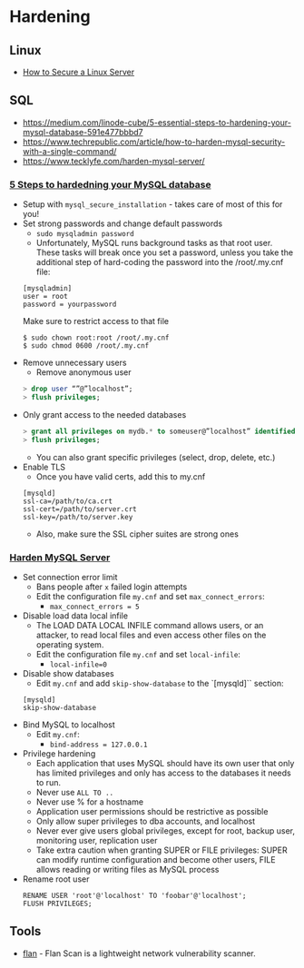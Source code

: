 # Hardening

## Linux
- [How to Secure a Linux Server](https://github.com/imthenachoman/How-To-Secure-A-Linux-Server)

## SQL
- https://medium.com/linode-cube/5-essential-steps-to-hardening-your-mysql-database-591e477bbbd7
- https://www.techrepublic.com/article/how-to-harden-mysql-security-with-a-single-command/
- https://www.tecklyfe.com/harden-mysql-server/

### [5 Steps to hardedning your MySQL database](https://medium.com/linode-cube/5-essential-steps-to-hardening-your-mysql-database-591e477bbbd7)
- Setup with `mysql_secure_installation` - takes care of most of this for you!
- Set strong passwords and change default passwords
  - `sudo mysqladmin password`
  - Unfortunately, MySQL runs background tasks as that root user. These tasks will break once you set a password, unless you take the additional step of hard-coding the password into the /root/.my.cnf file:
  ```
  [mysqladmin]
  user = root
  password = yourpassword
  ```
  Make sure to restrict access to that file
  ```
  $ sudo chown root:root /root/.my.cnf
  $ sudo chmod 0600 /root/.my.cnf
  ```
- Remove unnecessary users
  - Remove anonymous user
  ```sql
  > drop user “”@”localhost”;
  > flush privileges;
  ```
- Only grant access to the needed databases
  ```sql
  > grant all privileges on mydb.* to someuser@”localhost” identified by ‘astrongpassword’;
  > flush privileges;
  ```
  - You can also grant specific privileges (select, drop, delete, etc.)
- Enable TLS
  - Once you have valid certs, add this to my.cnf
  ```
  [mysqld]
  ssl-ca=/path/to/ca.crt
  ssl-cert=/path/to/server.crt
  ssl-key=/path/to/server.key
  ```
  - Also, make sure the SSL cipher suites are strong ones

### [Harden MySQL Server](https://www.tecklyfe.com/harden-mysql-server/)
- Set connection error limit
  - Bans people after `x` failed login attempts
  - Edit the configuration file `my.cnf` and set `max_connect_errors`:
    - `max_connect_errors = 5`
- Disable load data local infile
  - The LOAD DATA LOCAL INFILE command allows users, or an attacker, to read local files and even access other files on the operating system.
  - Edit the configuration file `my.cnf` and set `local-infile`:
    - `local-infile=0`
- Disable show databases
  - Edit `my.cnf` and add `skip-show-database` to the `[mysqld]`` section:
  ```
  [mysqld]
  skip-show-database
  ```
- Bind MySQL to localhost
  - Edit `my.cnf`:
    - `bind-address = 127.0.0.1`
- Privilege hardening
  - Each application that uses MySQL should have its own user that only has limited privileges and only has access to the databases it needs to run.
  - Never use `ALL TO ..`
  - Never use % for a hostname
  - Application user permissions should be restrictive as possible
  - Only allow super privileges to dba accounts, and localhost
  - Never ever give users global privileges, except for root, backup user, monitoring user, replication user
  - Take extra caution when granting SUPER or FILE privileges: SUPER can modify runtime configuration and become other users, FILE allows reading or writing files as MySQL process
- Rename root user
  ```mysql
  RENAME USER 'root'@'localhost' TO 'foobar'@'localhost';
  FLUSH PRIVILEGES;
  ```

## Tools
- [flan](https://github.com/cloudflare/flan) - Flan Scan is a lightweight network vulnerability scanner.
